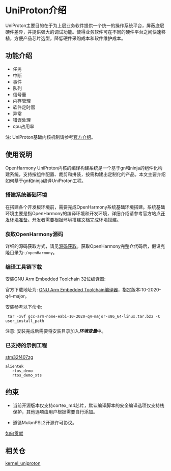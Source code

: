 # UniProton介绍

UniProton主要目的在于为上层业务软件提供一个统一的操作系统平台，屏蔽底层硬件差异，并提供强大的调试功能。使得业务软件可在不同的硬件平台之间快速移植，方便产品芯片选型，降低硬件采购成本和软件维护成本。

## 功能介绍

- 任务
- 中断
- 事件
- 队列
- 信号量
- 内存管理
- 软件定时器
- 异常
- 错误处理
- cpu占用率

注: UniProton基础内核机制请参考[官方介绍](https://gitee.com/openeuler/UniProton)。

## 使用说明

OpenHarmony UniProton内核的编译构建系统是一个基于gn和ninja的组件化构建系统，支持按组件配置、裁剪和拼装，按需构建出定制化的产品。本文主要介绍如何基于gn和ninja编译UniProton工程。

### 搭建系统基础环境

在搭建各个开发板环境前，需要完成OpenHarmony系统基础环境搭建。系统基础环境主要是指OpenHarmony的编译环境和开发环境，详细介绍请参考官方站点[开发环境准备](https://gitee.com/openharmony/docs/blob/master/zh-cn/device-dev/quick-start/Readme-CN.md)。开发者需要根据环境搭建文档完成环境搭建。

### 获取OpenHarmony源码

详细的源码获取方式，请见[源码获取](https://gitee.com/openharmony/docs/blob/HEAD/zh-cn/device-dev/get-code/sourcecode-acquire.md)。获取OpenHarmony完整仓代码后，假设克隆目录为`~/openHarmony`。

### 编译工具链下载

安装GNU Arm Embedded Toolchain 32位编译器:

官方下载地址为: [GNU Arm Embedded Toolchain编译器](https://developer.arm.com/downloads/-/gnu-rm)，指定版本:10-2020-q4-major。

安装参考以下命令:
```
 tar -xvf gcc-arm-none-eabi-10-2020-q4-major-x86_64-linux.tar.bz2 -C user_install_path
```

注意: 安装完成后需要将安装目录加入***环境变量***中。

### 已支持的示例工程

[stm32f407zg](https://gitee.com/openharmony/device_soc_st/tree/master/stm32f407zg/uniproton)
```
alientek
   rtos_demo
   rtos_demo_xts
```

## 约束

- 当前开源版本仅支持cortex_m4芯片，默认编译脚本的安全编译选项仅支持栈保护，其他选项由用户根据需要自行添加。

- 遵循MulanPSL2开源许可协议。

[如何贡献](https://gitee.com/openharmony/docs/blob/HEAD/zh-cn/contribute/%E5%8F%82%E4%B8%8E%E8%B4%A1%E7%8C%AE.md)

## 相关仓

[kernel\_uniproton](https://gitee.com/openharmony/kernel_uniproton/blob/master/README.md)

